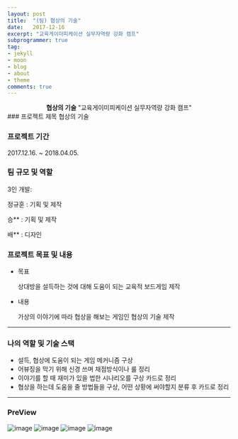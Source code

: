 ```yaml
---
layout: post
title:  "(팀) 협상의 기술"
date:   2017-12-16
excerpt: "교육게이미피케이션 실무자역량 강화 캠프"
subprogrammer: true
tag:
- jekyll
- moon
- blog
- about
- theme
comments: true
---
```


<center><b>협상의 기술</b> "교육게이미피케이션 실무자역량 강화 캠프"</center>
### 프로젝트 제목
협상의 기술

### 프로젝트 기간
2017.12.16. ~ 2018.04.05.

### 팀 규모 및 역할

3인 개발: 

정규훈 : 기획 및 제작

승**  : 기획 및 제작

배** : 디자인

### 프로젝트 목표 및 내용
* 목표

  상대방을 설득하는 것에 대해 도움이 되는 교육적 보드게임 제작

* 내용

  가상의 이야기에 따라 협상을 해보는 게임인 협상의 기술 제작   

---

### 나의 역할 및 기술 스택
* 설득, 협상에 도움이 되는 게임 메커니즘 구상
* 어뷰징을 막기 위해 신경 쓰며 채점방식이나 룰 정리
* 이야기를 할 때 재미가 있을 법한 시나리오를 구상 카드로 정리
* 협상을 하는데 도움을 줄 방법들을 구상, 어떤 상황에 써야할지 분류 후 카드로 정리

---

### PreView

![image](https://user-images.githubusercontent.com/59655997/72407502-19c8ac00-37a3-11ea-94c7-0e24ee92e980.png)
![image](https://user-images.githubusercontent.com/59655997/72407506-1b926f80-37a3-11ea-9c7c-19603ace407c.png)
![image](https://user-images.githubusercontent.com/59655997/72407509-1e8d6000-37a3-11ea-9fd2-d06192cffd0c.png)
![image](https://user-images.githubusercontent.com/59655997/72407515-2220e700-37a3-11ea-8ffc-5d5d35557b52.png)    